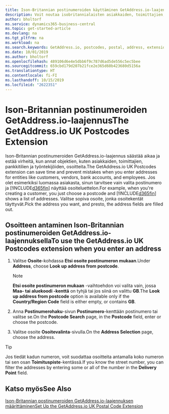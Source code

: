 ```yaml
---
title: Ison-Britannian postinumeroiden käyttäminen GetAddress.io-laajennuksella | Microsoft Docs
description: Voit noutaa isobritannialaisten asiakkaiden, toimittajien, työntekijöiden ja pankkien osoitteita GetAddress.io-palvelusta.
author: bholtorf
ms.service: dynamics365-business-central
ms.topic: get-started-article
ms.devlang: na
ms.tgt_pltfrm: na
ms.workload: na
ms.search.keywords: GetAddress.io, postcodes, postal, address, extension
ms.date: 10/01/2019
ms.author: bholtorf
ms.openlocfilehash: 489106d6e4e5dbb6f9c787d6ad5de556c5ec5bee
ms.sourcegitcommit: 659cbd179d207b21fce2e365d60b423680d5156a
ms.translationtype: HT
ms.contentlocale: fi-FI
ms.lasthandoff: 10/15/2019
ms.locfileid: "2622351"
---
```

# <a name="the-getaddressio-uk-postcodes-extension"></a><span data-ttu-id="08382-103">Ison-Britannian postinumeroiden GetAddress.io-laajennus</span><span class="sxs-lookup"><span data-stu-id="08382-103">The GetAddress.io UK Postcodes Extension</span></span>
<span data-ttu-id="08382-104">Ison-Britannian postinumeroiden GetAddress.io-laajennus säästää aikaa ja estää virheitä, kun annat objektien, kuten asiakkaiden, toimittajien, pankkitilien ja työntekijöiden, osoitteita.</span><span class="sxs-lookup"><span data-stu-id="08382-104">The GetAddress.io UK Postcodes extension can save time and prevent mistakes when you enter addresses for entities like customers, vendors, bank accounts, and employees.</span></span> <span data-ttu-id="08382-105">Jos olet esimerkiksi luomassa asiakasta, sinun tarvitsee vain valita postinumero ja [!INCLUDE[d365fin](includes/d365fin_md.md)] näyttää osoiteluettelon.</span><span class="sxs-lookup"><span data-stu-id="08382-105">For example, when you're creating a customer, you just choose a postcode and [!INCLUDE[d365fin](includes/d365fin_md.md)] shows a list of addresses.</span></span> <span data-ttu-id="08382-106">Valitse sopiva osoite, jonka osoitekentät täyttyvät.</span><span class="sxs-lookup"><span data-stu-id="08382-106">Pick the address you want, and presto, the address fields are filled out.</span></span>  

## <a name="to-use-the-getaddressio-uk-postcodes-extension-when-you-enter-an-address"></a><span data-ttu-id="08382-107">Osoitteen antaminen Ison-Britannian postinumeroiden GetAddress.io-laajennuksella</span><span class="sxs-lookup"><span data-stu-id="08382-107">To use the GetAddress.io UK Postcodes extension when you enter an address</span></span>
1. <span data-ttu-id="08382-108">Valitse **Osoite**-kohdassa **Etsi osoite postinumeron mukaan**.</span><span class="sxs-lookup"><span data-stu-id="08382-108">Under **Address**, choose **Look up address from postcode**.</span></span>  

    > [!NOTE]  
    >   <span data-ttu-id="08382-109">**Etsi osoite postinumeron mukaan** -vaihtoehdon voi valita vain, jossa **Maa- tai aluekoodi -kenttä** on tyhjä tai jos siinä on valittu **GB**.</span><span class="sxs-lookup"><span data-stu-id="08382-109">The **Look up address from postcode** option is available only if the **Country/Region Code** field is either empty, or contains **GB**.</span></span>
2. <span data-ttu-id="08382-110">Anna **Postinumerohaku**-sivun **Postinumero**-kenttään postinumero tai valitse se.</span><span class="sxs-lookup"><span data-stu-id="08382-110">On the **Postcode Search** page, in the **Postcode** field, enter or choose the postcode.</span></span>  
3. <span data-ttu-id="08382-111">Valitse osoite **Osoitevalinta**-sivulla.</span><span class="sxs-lookup"><span data-stu-id="08382-111">On the **Address Selection** page, choose the address.</span></span>  

> [!TIP]  
>   <span data-ttu-id="08382-112">Jos tiedät kadun numeron, voit suodattaa osoitteita antamalla koko numeron tai sen osan **Toimituspiste**-kentässä.</span><span class="sxs-lookup"><span data-stu-id="08382-112">If you know the street number, you can filter the addresses by entering some or all of the number in the **Delivery Point** field.</span></span>


## <a name="see-also"></a><span data-ttu-id="08382-113">Katso myös</span><span class="sxs-lookup"><span data-stu-id="08382-113">See Also</span></span>
[<span data-ttu-id="08382-114">Ison-Britannian postinumeroiden GetAddress.io-laajennuksen määrittäminen</span><span class="sxs-lookup"><span data-stu-id="08382-114">Set Up the GetAddress.io UK Postal Code Extension</span></span>](LocalFunctionality/UnitedKingdom/uk-setup-postal-code-service.md)
